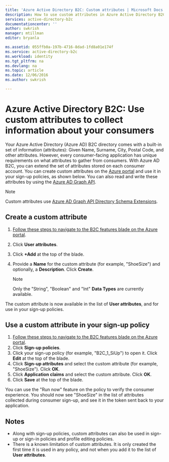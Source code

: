 ```yaml
---
title: 'Azure Active Directory B2C: Custom attributes | Microsoft Docs'
description: How to use custom attributes in Azure Active Directory B2C to collect information about your consumers
services: active-directory-b2c
documentationcenter: ''
author: swkrish
manager: mtillman
editor: bryanla

ms.assetid: 055ffb0a-197b-4716-8dad-1fd8a01e174f
ms.service: active-directory-b2c
ms.workload: identity
ms.tgt_pltfrm: na
ms.devlang: na
ms.topic: article
ms.date: 12/06/2016
ms.author: swkrish

---
```

# Azure Active Directory B2C: Use custom attributes to collect information about your consumers
Your Azure Active Directory (Azure AD) B2C directory comes with a built-in set of information (attributes): Given Name, Surname, City, Postal Code, and other attributes. However, every consumer-facing application has unique requirements on what attributes to gather from consumers. With Azure AD B2C, you can extend the set of attributes stored on each consumer account. You can create custom attributes on the [Azure portal](https://portal.azure.com/) and use it in your sign-up policies, as shown below. You can also read and write these attributes by using the [Azure AD Graph API](active-directory-b2c-devquickstarts-graph-dotnet.md).

> [!NOTE]
> Custom attributes use [Azure AD Graph API Directory Schema Extensions](https://msdn.microsoft.com/library/azure/dn720459.aspx).
> 
> 

## Create a custom attribute
1. [Follow these steps to navigate to the B2C features blade on the Azure portal](active-directory-b2c-app-registration.md#navigate-to-b2c-settings).
2. Click **User attributes**.
3. Click **+Add** at the top of the blade.
4. Provide a **Name** for the custom attribute (for example, "ShoeSize") and optionally, a **Description**. Click **Create**.
   
   > [!NOTE]
   > Only the "String", "Boolean" and "Int" **Data Types** are currently available.
   > 
   > 

The custom attribute is now available in the list of **User attributes**, and for use in your sign-up policies.

## Use a custom attribute in your sign-up policy
1. [Follow these steps to navigate to the B2C features blade on the Azure portal](active-directory-b2c-app-registration.md#navigate-to-b2c-settings).
2. Click **Sign-up policies**.
3. Click your sign-up policy (for example, "B2C_1_SiUp") to open it. Click **Edit** at the top of the blade.
4. Click **Sign-up attributes** and select the custom attribute (for example, "ShoeSize"). Click **OK**.
5. Click **Application claims** and select the custom attribute. Click **OK**.
6. Click **Save** at the top of the blade.

You can use the "Run now" feature on the policy to verify the consumer experience. You should now see "ShoeSize" in the list of attributes collected during consumer sign-up, and see it in the token sent back to your application.

## Notes
* Along with sign-up policies, custom attributes can also be used in sign-up or sign-in policies and profile editing policies.
* There is a known limitation of custom attributes. It is only created the first time it is used in any policy, and not when you add it to the list of **User attributes**.

